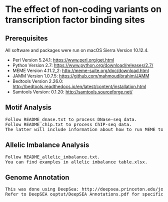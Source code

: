 # The effect of non-coding variants on transcription factor binding sites

## Prerequisites
All software and packages were run on macOS Sierra Version 10.12.4. 

* Perl Version 5.24.1: https://www.perl.org/get.html
* Python Version 2.7: https://www.python.org/download/releases/2.7/
* MEME Version 4.11.2_2: http://meme-suite.org/doc/download.html
* JAMM Version 1.0.7.5: https://github.com/mahmoudibrahim/JAMM
* Bedtools Version 2.26.0: http://bedtools.readthedocs.io/en/latest/content/installation.html
* Samtools Version: 0.1.20: http://samtools.sourceforge.net/

## Motif Analysis
<pre>
Follow README_dnase.txt to process DNase-seq data.
Follow README_chip.txt to process ChIP-seq data.
The latter will include information about how to run MEME to get predicted binding motifs.
</pre>

## Allelic Imbalance Analysis
<pre>
Follow README_allelic_imbalance.txt.
You can find examples in allelic_imbalance_table.xlsx.
</pre>

## Genome Annotation
<pre>
This was done using DeepSea: http://deepsea.princeton.edu/job/sequence/create/
Refer to DeepSEA_ouptut/DeepSEA_Annotations.pdf for specific chromosomal loci used as input.
</pre>
